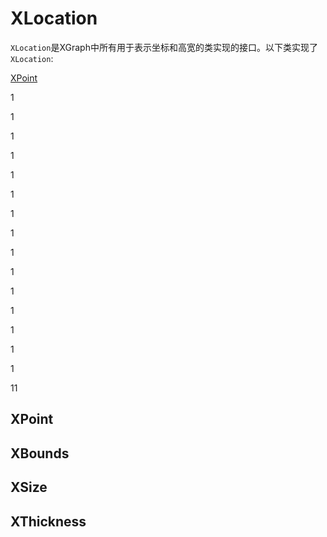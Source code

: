 # XLocation
`XLocation`是XGraph中所有用于表示坐标和高宽的类实现的接口。以下类实现了`XLocation`:

[XPoint](#XPoint)







1

1

1

1

1

1

1

1



1


1


1


1


1


1


1


11





## <div id="XPoint">XPoint</div>

## <a name="XBounds">XBounds</a>

## <a name="XSize">XSize</a>

## <a name="XThickness">XThickness</a>

